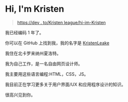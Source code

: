# Hi, I'm Kristen

> [https://dev . to/Kristen league/hi-im-Kristen](https://dev.to/kristenleake/hi-im-kristen)

我已经编码 1 年了。

你可以在 GitHub 上找到我，我的名字是 [KristenLeake](https://github.com/KristenLeake)

我住在北卡罗来纳州夏洛特。

我为自己工作，是一名自由网页设计师。

我主要用这些语言编程:HTML，CSS，JS。

我目前正在学习更多关于用户界面/UX 和应用程序设计的知识。

很高兴见到你。